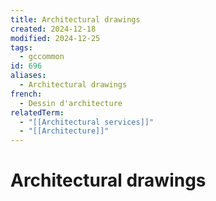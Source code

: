```yaml
---
title: Architectural drawings
created: 2024-12-18
modified: 2024-12-25
tags:
  - gccommon
id: 696
aliases:
  - Architectural drawings
french:
  - Dessin d'architecture
relatedTerm:
  - "[[Architectural services]]"
  - "[[Architecture]]"
---
```

# Architectural drawings
